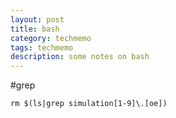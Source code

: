 ```yaml
---
layout: post
title: bash
category: techmemo
tags: techmemo
description: some notes on bash 
---
```



#grep

`rm $(ls|grep simulation[1-9]\.[oe])`